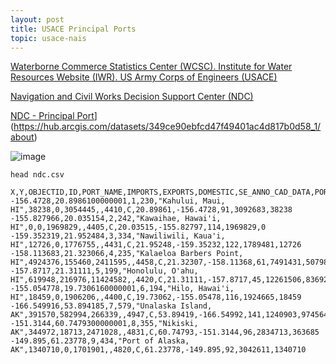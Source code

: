 ```yaml
---
layout: post
title: USACE Principal Ports
topic: usace-nais
---
```


[Waterborne Commerce Statistics Center (WCSC). Institute for Water Resources Website (IWR). US Army Corps of Engineers (USACE)](https://www.iwr.usace.army.mil/About/Technical-Centers/WCSC-Waterborne-Commerce-Statistics-Center-2/WCSC-Navigation-Facilities/)

[Navigation and Civil Works Decision Support Center (NDC)](https://www.iwr.usace.army.mil/About/Technical-Centers/NDC-Navigation-and-Civil-Works-Decision-Support/)

[NDC - Principal Port]([https://hub.arcgis.com/datasets/349ce90ebfcd47f49401ac4d817b0d58_1/about)](https://hub.arcgis.com/datasets/349ce90ebfcd47f49401ac4d817b0d58_1/about)

![image](https://github.com/jordanbell2357/jordanbell2357.github.io/assets/47544607/c600d5cd-0846-4054-b7e3-fd79fc5b08db)

`head ndc.csv`

```csv
﻿X,Y,OBJECTID,ID,PORT_NAME,IMPORTS,EXPORTS,DOMESTIC,SE_ANNO_CAD_DATA,PORT,TYPE,LATITUDE1,LONGITUDE1,RANK,TOTAL,FOREIGN_
-156.4728,20.8986100000001,1,230,"Kahului, Maui, HI",38238,0,3054445,,4410,C,20.89861,-156.4728,91,3092683,38238
-155.827966,20.035154,2,242,"Kawaihae, Hawai'i, HI",0,0,1969829,,4405,C,20.03515,-155.82797,114,1969829,0
-159.352319,21.952484,3,334,"Nawiliwili, Kaua'i, HI",12726,0,1776755,,4431,C,21.95248,-159.35232,122,1789481,12726
-158.113683,21.323066,4,235,"Kalaeloa Barbers Point, HI",4924376,155460,2411595,,4458,C,21.32307,-158.11368,61,7491431,5079836
-157.8717,21.31111,5,199,"Honolulu, O'ahu, HI",619948,216976,11424582,,4420,C,21.31111,-157.8717,45,12261506,836924
-155.054778,19.7306160000001,6,194,"Hilo, Hawai'i, HI",18459,0,1906206,,4400,C,19.73062,-155.05478,116,1924665,18459
-166.549916,53.894185,7,579,"Unalaska Island, AK",391570,582994,266339,,4947,C,53.89419,-166.54992,141,1240903,974564
-151.3144,60.7479300000001,8,355,"Nikiski, AK",344972,18713,2471028,,4831,C,60.74793,-151.3144,96,2834713,363685
-149.895,61.23778,9,434,"Port of Alaska, AK",1340710,0,1701901,,4820,C,61.23778,-149.895,92,3042611,1340710
```
